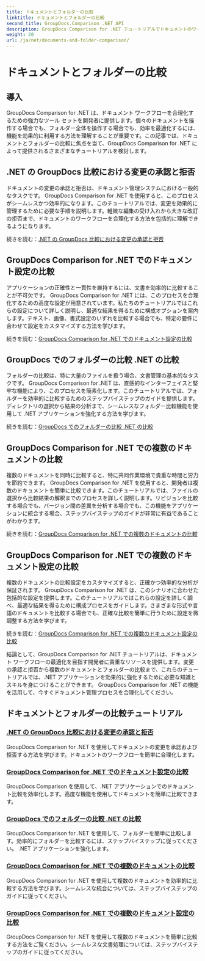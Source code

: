 ```yaml
---
title: ドキュメントとフォルダーの比較
linktitle: ドキュメントとフォルダーの比較
second_title: GroupDocs.Comparison .NET API
description: GroupDocs Comparison for .NET チュートリアルでドキュメントのワークフローを合理化する方法を学びます。変更を承認、拒否し、ドキュメントやフォルダーを簡単に比較します。
weight: 20
url: /ja/net/documents-and-folder-comparison/
---
```


# ドキュメントとフォルダーの比較

## 導入

GroupDocs Comparison for .NET は、ドキュメント ワークフローを合理化するための強力なツール セットを開発者に提供します。個々のドキュメントを操作する場合でも、フォルダー全体を操作する場合でも、効率を最適化するには、機能を効果的に利用する方法を理解することが重要です。この記事では、ドキュメントとフォルダーの比較に焦点を当て、GroupDocs Comparison for .NET によって提供されるさまざまなチュートリアルを検討します。

## .NET の GroupDocs 比較における変更の承認と拒否

ドキュメントの変更の承認と拒否は、ドキュメント管理システムにおける一般的なタスクです。 GroupDocs Comparison for .NET を使用すると、このプロセスがシームレスかつ効率的になります。このチュートリアルでは、変更を効果的に管理するために必要な手順を説明します。軽微な編集の受け入れから大きな改訂の拒否まで、ドキュメントのワークフローを合理化する方法を包括的に理解できるようになります。

続きを読む：[.NET の GroupDocs 比較における変更の承認と拒否](./accept-reject-changes-dotnet/)

## GroupDocs Comparison for .NET でのドキュメント設定の比較

アプリケーションの正確性と一貫性を維持するには、文書を効率的に比較することが不可欠です。 GroupDocs Comparison for .NET には、このプロセスを合理化するための高度な設定が用意されています。私たちのチュートリアルではこれらの設定について詳しく説明し、最適な結果を得るために構成オプションを案内します。テキスト、画像、書式設定のいずれを比較する場合でも、特定の要件に合わせて設定をカスタマイズする方法を学びます。

続きを読む：[GroupDocs Comparison for .NET でのドキュメント設定の比較](./compare-documents-settings-dotnet/)

## GroupDocs でのフォルダーの比較 .NET の比較

フォルダーの比較は、特に大量のファイルを扱う場合、文書管理の基本的なタスクです。 GroupDocs Comparison for .NET は、直感的なインターフェイスと堅牢な機能により、このプロセスを簡素化します。このチュートリアルでは、フォルダーを効率的に比較するためのステップバイステップのガイドを提供します。ディレクトリの選択から結果の分析まで、シームレスなフォルダー比較機能を使用して .NET アプリケーションを強化する方法を学びます。

続きを読む：[GroupDocs でのフォルダーの比較 .NET の比較](./compare-folders-dotnet/)

## GroupDocs Comparison for .NET での複数のドキュメントの比較

複数のドキュメントを同時に比較すると、特に共同作業環境で貴重な時間と労力を節約できます。 GroupDocs Comparison for .NET を使用すると、開発者は複数のドキュメントを簡単に比較できます。このチュートリアルでは、ファイルの選択から比較結果の解釈までのプロセスを詳しく説明します。リビジョンを比較する場合でも、バージョン間の差異を分析する場合でも、この機能をアプリケーションに統合する場合、ステップバイステップのガイドが非常に有益であることがわかります。

続きを読む：[GroupDocs Comparison for .NET での複数のドキュメントの比較](./compare-multiple-documents-dotnet/)

## GroupDocs Comparison for .NET での複数のドキュメント設定の比較

複数のドキュメントの比較設定をカスタマイズすると、正確かつ効率的な分析が保証されます。 GroupDocs Comparison for .NET は、このシナリオに合わせた包括的な設定を提供します。このチュートリアルではこれらの設定を詳しく調べ、最適な結果を得るために構成プロセスをガイドします。さまざまな形式や言語のドキュメントを比較する場合でも、正確な比較を簡単に行うために設定を微調整する方法を学びます。

続きを読む：[GroupDocs Comparison for .NET での複数のドキュメント設定の比較](./compare-multiple-documents-settings-dotnet/)

結論として、GroupDocs Comparison for .NET チュートリアルは、ドキュメント ワークフローの最適化を目指す開発者に貴重なリソースを提供します。変更の承認と拒否から複数のドキュメントとフォルダーの比較まで、これらのチュートリアルでは、.NET アプリケーションを効果的に強化するために必要な知識とスキルを身につけることができます。 GroupDocs Comparison for .NET の機能を活用して、今すぐドキュメント管理プロセスを合理化してください。
## ドキュメントとフォルダーの比較チュートリアル
### [.NET の GroupDocs 比較における変更の承認と拒否](./accept-reject-changes-dotnet/)
GroupDocs Comparison for .NET を使用してドキュメントの変更を承認および拒否する方法を学びます。ドキュメントのワークフローを簡単に合理化します。
### [GroupDocs Comparison for .NET でのドキュメント設定の比較](./compare-documents-settings-dotnet/)
GroupDocs Comparison を使用して、.NET アプリケーションでのドキュメント比較を効率化します。高度な機能を使用してドキュメントを簡単に比較できます。
### [GroupDocs でのフォルダーの比較 .NET の比較](./compare-folders-dotnet/)
GroupDocs Comparison for .NET を使用して、フォルダーを簡単に比較します。効率的にフォルダーを比較するには、ステップバイステップに従ってください。 .NET アプリケーションを強化します。
### [GroupDocs Comparison for .NET での複数のドキュメントの比較](./compare-multiple-documents-dotnet/)
GroupDocs Comparison for .NET を使用して複数のドキュメントを効率的に比較する方法を学びます。シームレスな統合については、ステップバイステップのガイドに従ってください。
### [GroupDocs Comparison for .NET での複数のドキュメント設定の比較](./compare-multiple-documents-settings-dotnet/)
GroupDocs Comparison for .NET を使用して複数のドキュメントを簡単に比較する方法をご覧ください。シームレスな文書処理については、ステップバイステップのガイドに従ってください。